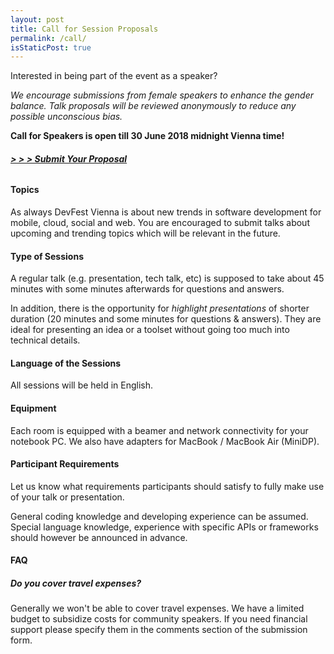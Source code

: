 ```yaml
---
layout: post
title: Call for Session Proposals
permalink: /call/
isStaticPost: true
---
```


Interested in being part of the event as a speaker?

_We encourage submissions from female speakers to enhance the gender balance.
Talk proposals will be reviewed anonymously to reduce any possible unconscious bias._

**Call for Speakers is open till 30 June 2018 midnight Vienna time!**

###### **[&gt; &gt; &gt; Submit Your Proposal](https://cfp.gdg-vienna.at)** ######

#### Topics ####

As always DevFest Vienna is about new trends in software development for mobile, cloud, social and web.
You are encouraged to submit talks about upcoming and trending topics which will be relevant in the future.

#### Type of Sessions ####

A regular talk (e.g. presentation, tech talk, etc) is supposed
to take about 45 minutes with some minutes afterwards for
questions and answers.

In addition, there is the opportunity for _highlight presentations_
of shorter duration (20 minutes and some minutes for questions & answers).
They are ideal for presenting an idea or a toolset without going
too much into technical details.

#### Language of the Sessions ####

All sessions will be held in English.

#### Equipment ####

Each room is equipped with a beamer and network connectivity for your
notebook PC.
We also have adapters for MacBook / MacBook Air (MiniDP).

#### Participant Requirements ####

Let us know what requirements participants should satisfy to fully
make use of your talk or presentation.

General coding knowledge and developing experience can be assumed.
Special language knowledge, experience with specific APIs or
frameworks should however be announced in advance.

#### FAQ ####

##### Do you cover travel expenses? #####

Generally we won't be able to cover travel expenses.
We have a limited budget to subsidize costs for community speakers.
If you need financial support please specify them in the comments section of the submission form.

<img class="img-responsive feature-image" src="{{ site.baseurl }}/img/posts/call.jpg" style="display:none">

